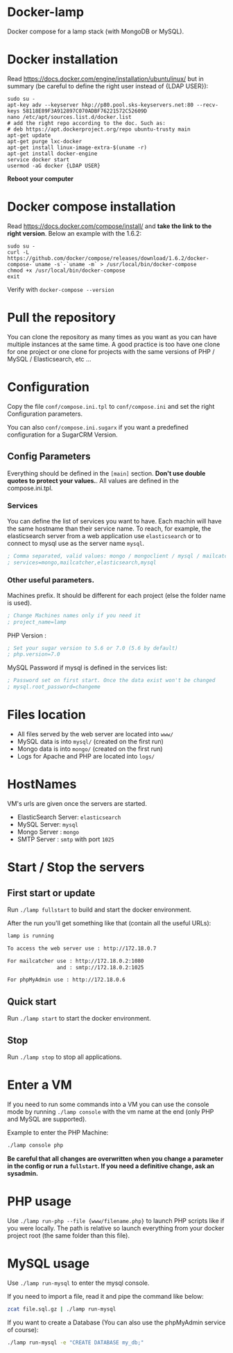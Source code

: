 # Docker-lamp
Docker compose for a lamp stack (with MongoDB or MySQL).


# Docker installation
Read https://docs.docker.com/engine/installation/ubuntulinux/ but in summary (be careful to define the right user instead of {LDAP USER}):
```
sudo su -
apt-key adv --keyserver hkp://p80.pool.sks-keyservers.net:80 --recv-keys 58118E89F3A912897C070ADBF76221572C52609D
nano /etc/apt/sources.list.d/docker.list
# add the right repo according to the doc. Such as:
# deb https://apt.dockerproject.org/repo ubuntu-trusty main
apt-get update
apt-get purge lxc-docker
apt-get install linux-image-extra-$(uname -r)
apt-get install docker-engine
service docker start
usermod -aG docker {LDAP USER}
```

**Reboot your computer**


# Docker compose installation
Read https://docs.docker.com/compose/install/ and **take the link to the right version**. Below an example with the 1.6.2:
```
sudo su -
curl -L https://github.com/docker/compose/releases/download/1.6.2/docker-compose-`uname -s`-`uname -m` > /usr/local/bin/docker-compose
chmod +x /usr/local/bin/docker-compose
exit
```

Verify with `docker-compose --version`

# Pull the repository
You can clone the repository as many times as you want as you can have multiple instances at the same time. A good practice is too have one clone for one project or one clone for projects with the same versions of PHP / MySQL / Elasticsearch, etc ...


# Configuration
Copy the file `conf/compose.ini.tpl` to `conf/compose.ini` and set the right Configuration parameters.

You can also `conf/compose.ini.sugarx` if you want a predefined configuration for a SugarCRM Version.

## Config Parameters
Everything should be defined in the `[main]` section. **Don't use double quotes to protect your values.**. All values are defined in the compose.ini.tpl.

### Services
You can define the list of services you want to have. Each machin will have the same hostname than their service name. To reach, for example, the elasticsearch server from a web application use `elasticsearch` or to connect to mysql use as the server name `mysql`.
```ini
; Comma separated, valid values: mongo / mongoclient / mysql / mailcatcher / elasticsearch
; services=mongo,mailcatcher,elasticsearch,mysql
```

### Other useful parameters.
Machines prefix. It should be different for each project (else the folder name is used).
```ini
; Change Machines names only if you need it
; project_name=lamp
```

PHP Version :
```ini
; Set your sugar version to 5.6 or 7.0 (5.6 by default)
; php.version=7.0
```

MySQL Password if mysql is defined in the services list:
```ini
; Password set on first start. Once the data exist won't be changed
; mysql.root_password=changeme
```

# Files location
* All files served by the web server are located into `www/`
* MySQL data is into `mysql/` (created on the first run)
* Mongo data is into `mongo/` (created on the first run)
* Logs for Apache and PHP are located into `logs/`


# HostNames
VM's urls are given once the servers are started.
* ElasticSearch Server: `elasticsearch`
* MySQL Server: `mysql`
* Mongo Server : `mongo`
* SMTP Server : `smtp` with port `1025`


# Start / Stop the servers
## First start or update
Run `./lamp fullstart` to build and start the docker environment.

After the run you'll get something like that (contain all the useful URLs):
```bash
lamp is running

To access the web server use : http://172.18.0.7

For mailcatcher use : http://172.18.0.2:1080
                and : smtp://172.18.0.2:1025

For phpMyAdmin use : http://172.18.0.6
```

## Quick start
Run `./lamp start` to start the docker environment.



## Stop
Run `./lamp stop` to stop all applications.


# Enter a VM
If you need to run some commands into a VM you can use the console mode by running `./lamp console` with the vm name at the end (only PHP and MySQL are supported).

Example to enter the PHP Machine:
```bash
./lamp console php
```
**Be careful that all changes are overwritten when you change a parameter in the config or run a `fullstart`. If you need a definitive change, ask an sysadmin.**


# PHP usage
Use `./lamp run-php --file {www/filename.php}` to launch PHP scripts like if you were locally. The path is relative so launch everything from your docker project root (the same folder than this file).


# MySQL usage
Use `./lamp run-mysql` to enter the mysql console.

If you need to import a file, read it and pipe the command like below:
```bash
zcat file.sql.gz | ./lamp run-mysql
```

If you want to create a Database (You can also use the phpMyAdmin service of course):
```bash
./lamp run-mysql -e "CREATE DATABASE my_db;"
```
